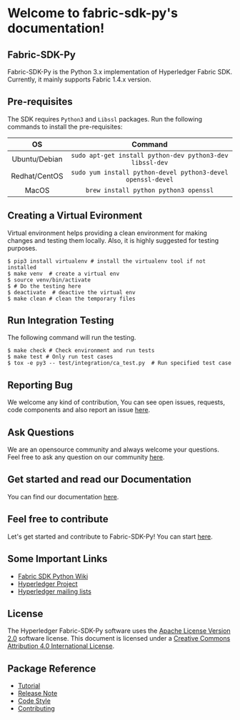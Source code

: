 Welcome to fabric-sdk-py's documentation!
=========================================

## Fabric-SDK-Py

Fabric-SDK-Py is the Python 3.x implementation of Hyperledger Fabric SDK. Currently, it mainly supports Fabric 1.4.x version.

## Pre-requisites
The SDK requires `Python3` and `Libssl` packages. Run the following commands to install the pre-requisites:

| OS            | Command                                                     |
| :-----------: | :---------------------------------------------------------: |
| Ubuntu/Debian | `sudo apt-get install python-dev python3-dev libssl-dev`    |
| Redhat/CentOS | `sudo yum install python-devel python3-devel openssl-devel` |
| MacOS         | `brew install python python3 openssl`                       |

## Creating a Virtual Evironment
Virtual environment helps providing a clean environment for making changes and testing them locally. Also, it is highly suggested for testing purposes.

```
$ pip3 install virtualenv # install the virtualenv tool if not installed
$ make venv  # create a virtual env
$ source venv/bin/activate
$ # Do the testing here
$ deactivate  # deactive the virtual env
$ make clean # clean the temporary files
```

## Run Integration Testing

The following command will run the testing.

```
$ make check # Check environment and run tests
$ make test # Only run test cases
$ tox -e py3 -- test/integration/ca_test.py  # Run specified test case
```

## Reporting Bug
We welcome any kind of contribution, You can see open issues, requests, code components and also report an issue [here](https://jira.hyperledger.org/projects/FABP/issues/FABP-255?filter=allopenissues).

## Ask Questions
We are an opensource community and always welcome your questions.
Feel free to ask any question on our community [here](https://chat.hyperledger.org/channel/fabric-sdk-py).

## Get started and read our Documentation
You can find our documentation [here](https://github.com/hyperledger/fabric-sdk-py/tree/master/docs).

## Feel free to contribute
Let's get started and contribute to Fabric-SDK-Py! You can start [here](https://github.com/hyperledger/fabric-sdk-py/blob/master/CONTRIBUTING.md).

## Some Important Links
* [Fabric SDK Python Wiki](https://wiki.hyperledger.org/display/fabric/Hyperledger+Fabric+SDK+Py)
* [Hyperledger Project](https://www.hyperledger.org/)
* [Hyperledger mailing lists](https://lists.hyperledger.org/g/main)

## License
The Hyperledger Fabric-SDK-Py software uses the [Apache License Version 2.0](https://github.com/hyperledger/fabric-sdk-py/blob/master/LICENSE) software license.
This document is licensed under a [Creative Commons Attribution 4.0 International License](https://creativecommons.org/licenses/by/4.0/).

## Package Reference

* [Tutorial](tutorial.md)
* [Release Note](release_note.md)
* [Code Style](code_style.md)
* [Contributing](CONTRIBUTING.md)